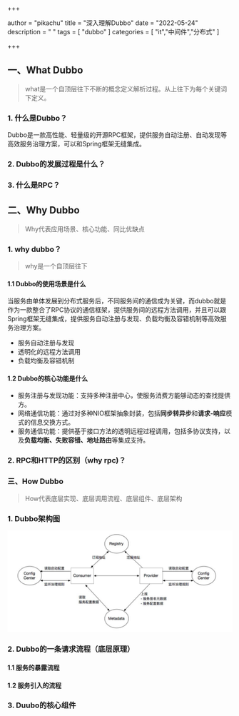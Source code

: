 +++

author = "pikachu"
title = "深入理解Dubbo"
date = "2022-05-24"
description = " "
tags = [
    "dubbo"
]
categories = [
    "it","中间件","分布式"
]

+++



## 一、What Dubbo

> what是一个自顶层往下不断的概念定义解析过程。从上往下为每个关键词下定义。



### 1. 什么是Dubbo？

Dubbo是一款高性能、轻量级的开源RPC框架，提供服务自动注册、自动发现等高效服务治理方案，可以和Spring框架无缝集成。



### 2. Dubbo的发展过程是什么？



### 3. 什么是RPC？





## 二、Why Dubbo

> Why代表应用场景、核心功能、同比优缺点



### 1. why dubbo？

> why是一个自顶层往下



#### 1.1 Dubbo的使用场景是什么

当服务由单体发展到分布式服务后，不同服务间的通信成为关键，而dubbo就是作为一款整合了RPC协议的通信框架，提供服务间的远程方法调用，并且可以跟Spring框架无缝集成，提供服务自动注册与发现、负载均衡及容错机制等高效服务治理方案。

- 服务自动注册与发现
- 透明化的远程方法调用
- 负载均衡及容错机制



#### 1.2 Dubbo的核心功能是什么

- 服务注册与发现功能：支持多种注册中心，使服务消费方能够动态的查找提供方。
- 网络通信功能：通过对多种NIO框架抽象封装，包括**同步转异步**和**请求-响应**模式的信息交换方式。
- 服务通信功能：提供基于接口方法的透明远程过程调用，包括多协议支持，以及**负载均衡、失败容错、地址路由**等集成支持。



### 2. RPC和HTTP的区别（why rpc)？





### 三、How Dubbo

> How代表底层实现、底层调用流程、底层组件、底层架构



### 1. Dubbo架构图

![image-20220526104141713](https://raw.githubusercontent.com/PI-KA-CHU/Image-OSS/main/images/image-20220526104141713.png)



### 2. Dubbo的一条请求流程（底层原理）



#### 1.1 服务的暴露流程



#### 1.2 服务引入的流程



### 3. Duubo的核心组件

